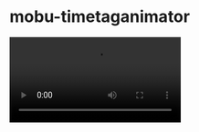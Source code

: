 # mobu-timetaganimator


<div><video controls src="timetagAnimator_test.mp4" title="Title"></video></div>